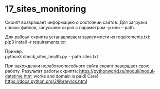 # 17_sites_monitoring

Скрипт возвращает информацию о состоянии сайтов.
Для загрузки списка файлов, запускаем скрип с параметром -p или --path.

Для рабоыт скрипта устанавливаем зависимости из requirements.txt:
    pip3 install -r requirements.txt

Пример:  
    python3 check_sites_health.py --path sites.txt 

При нахождении неработоспособного сайта скрипт завершает свою работу.
Результат работы скрипта:
    https://pythonworld.ru/moduli/modul-datetime.html works and domain is paid!
    Care! https://docs.python.org/3/library/os.html


